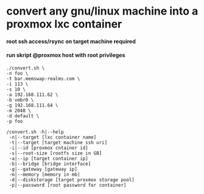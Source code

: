 # convert any gnu/linux machine into a proxmox lxc container #

#### root ssh access/rsync on target machine required ##### 
#### run skript @proxmox host with root privileges ##### 

```
./convert.sh \
-n foo \
-t bar.memswap-realms.com \
-i 113 \
-s 10 \
-a 192.168.111.62 \
-b vmbr0 \
-g 192.168.111.64 \
-m 2048 \
-d default \
-p foo

```

```
/convert.sh -h|--help
 -n|--target [lxc container name]
 -t|--target [target machine ssh uri]
 -i|--id [proxmox cntainer id]
 -s|--root-size [rootfs size in GB]
 -a|--ip [target container ip]
 -b|--bridge [bridge interface]
 -g|--gateway [gateway ip]
 -m|--memory [memory in mb]
 -d|--diskstorage [target proxmox storage pool]
 -p|--password [root password for container]
```
